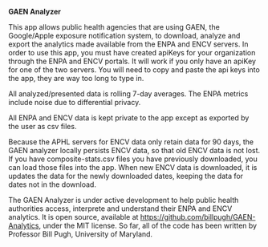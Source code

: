 **GAEN Analyzer**

This app allows public health agencies that are using GAEN, the Google/Apple exposure notification system, to download, analyze and export the analytics made available from the ENPA and ENCV servers. In order to use this app, you must have created apiKeys for your organization through the ENPA and ENCV portals. It will work if you only have an apiKey for one of the two servers. You will need to copy and paste the api keys into the app, they are way too long to type in. 

All analyzed/presented data is rolling 7-day averages. The ENPA metrics include noise due to differential privacy. 

All ENPA and ENCV data is kept private to the app except as exported by the user as csv files. 

Because the APHL servers for ENCV data only retain data for 90 days, the GAEN analyzer locally persists ENCV data, so that old ENCV data is not lost. If you have composite-stats.csv files you have previously downloaded, you can load those files into the app. When new ENCV data is downloaded, it is updates the data for the newly downloaded dates, keeping the data for dates not in the download. 

The GAEN Analyzer is under active development to help public health authorities access, interprete and understand  their ENPA and ENCV analytics. It  is open source, available at https://github.com/billpugh/GAEN-Analytics, under the MIT license. So far, all of the code has been written by Professor Bill Pugh, University of Maryland. 
